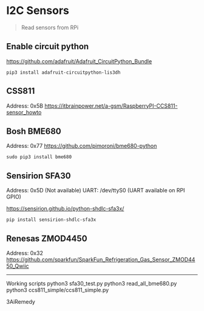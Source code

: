 # I2C Sensors
> Read sensors from RPi

## Enable circuit python
https://github.com/adafruit/Adafruit_CircuitPython_Bundle
```
pip3 install adafruit-circuitpython-lis3dh
```

## CSS811
Address: 0x5B
https://itbrainpower.net/a-gsm/RaspberryPI-CCS811-sensor_howto

## Bosh BME680 
Address: 0x77
https://github.com/pimoroni/bme680-python
```
sudo pip3 install bme680
```

## Sensirion SFA30
Address: 0x5D (Not available)
UART: /dev/ttyS0 (UART available on RPI GPIO)

https://sensirion.github.io/python-shdlc-sfa3x/
```
pip install sensirion-shdlc-sfa3x
```

## Renesas ZMOD4450
Address: 0x32
https://github.com/sparkfun/SparkFun_Refrigeration_Gas_Sensor_ZMOD4450_Qwiic

______________________________
Working scripts
python3 sfa30_test.py
python3 read_all_bme680.py 
python3 ccs811_simple/ccs811_simple.py

3AiRemedy